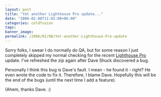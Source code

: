 ```yaml
---
layout: post
title: "Yet another Lighthouse Pro update..."
date: "2006-02-08T11:02:00+06:00"
categories: coldfusion 
tags: 
banner_image: 
permalink: /2006/02/08/Yet-another-Lighthouse-Pro-update
---
```


Sorry folks, I swear I do normally do QA, but for some reason I just completely skipped my normal checking for the recent <a href="http://ray.camdenfamily.com/projects/lhp">Lighthouse Pro</a> update. I've refreshed the zip again after Dave Shuck discovered a bug.

Personally I think this bug is Dave's fault. I mean - he found it - right? He even wrote the code to fix it. Therefore, I blame Dave. Hopefully this will be the end of the bugs (until the next time I add a feature).

(Ahem, thanks Dave. :)